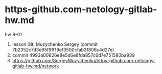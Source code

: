 # https-github.com-netology-gitlab-hw.md
hw 8-01

1. lesson Git, Muzychenko Sergey (commit 7b2352c7d3e65f9ff19ef3500cfab3f806c4d27e)
2. commit 4993a00826e8e5d6e8fda857c6d7e751580ba939
3. https://github.com/SergeyMuzychenko/https-github.com-netology-gitlab-hw.md/network
